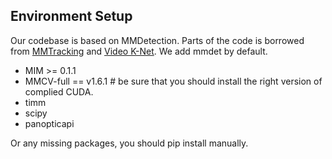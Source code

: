 ## Environment Setup

Our codebase is based on MMDetection. Parts of the code is borrowed from [MMTracking](https://github.com/open-mmlab/mmtracking) and [Video K-Net](https://github.com/lxtGH/Video-K-Net). We add mmdet by default.

- MIM >= 0.1.1
- MMCV-full == v1.6.1 # be sure that you should install the right version of complied CUDA. 
- timm
- scipy
- panopticapi

Or any missing packages, you should pip install manually.



